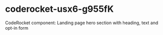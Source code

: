 # coderocket-usx6-g955fK
CodeRocket component: Landing page hero section with heading, text and opt-in form
